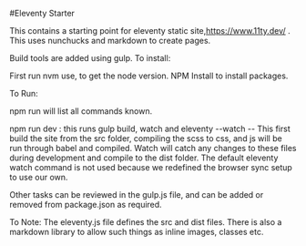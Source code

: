 #Eleventy Starter

This contains a starting point for eleventy static site,https://www.11ty.dev/ . This uses nunchucks and markdown to create pages.

Build tools are added using gulp. To install:

First run nvm use, to get the node version.
NPM Install to install packages.

To Run:

npm run will list all commands known.

npm run dev : this runs gulp build, watch and eleventy --watch -- This first build the site from the src folder, compiling the scss to css, and js will be run through babel and compiled. Watch will catch any changes to these files during development and compile to the dist folder. The default eleventy watch command is not used because we redefined the browser sync setup to use our own.

Other tasks can be reviewed in the gulp.js file, and can be added or removed from package.json as required.

To Note: The eleventy.js file defines the src and dist files. There is also a markdown library to allow such things as inline images, classes etc.
